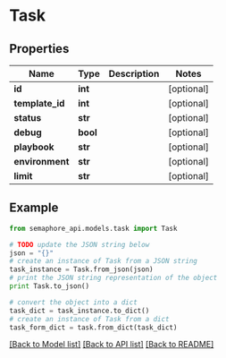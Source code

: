 # Task


## Properties
Name | Type | Description | Notes
------------ | ------------- | ------------- | -------------
**id** | **int** |  | [optional] 
**template_id** | **int** |  | [optional] 
**status** | **str** |  | [optional] 
**debug** | **bool** |  | [optional] 
**playbook** | **str** |  | [optional] 
**environment** | **str** |  | [optional] 
**limit** | **str** |  | [optional] 

## Example

```python
from semaphore_api.models.task import Task

# TODO update the JSON string below
json = "{}"
# create an instance of Task from a JSON string
task_instance = Task.from_json(json)
# print the JSON string representation of the object
print Task.to_json()

# convert the object into a dict
task_dict = task_instance.to_dict()
# create an instance of Task from a dict
task_form_dict = task.from_dict(task_dict)
```
[[Back to Model list]](../README.md#documentation-for-models) [[Back to API list]](../README.md#documentation-for-api-endpoints) [[Back to README]](../README.md)


